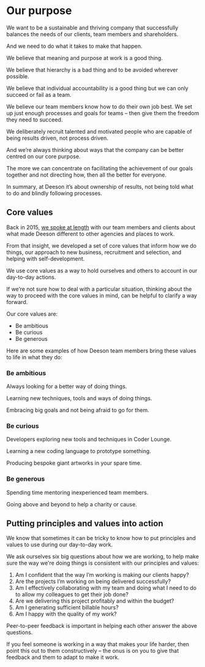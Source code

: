 # Our purpose

We want to be a sustainable and thriving company that successfully balances the needs of our clients, team members and shareholders.

And we need to do what it takes to make that happen. 

We believe that meaning and purpose at work is a good thing.

We believe that hierarchy is a bad thing and to be avoided wherever possible. 

We believe that individual accountability is a good thing but we can only succeed or fail as a team.

We believe our team members know how to do their own job best. We set up just enough processes and goals for teams – then give them the freedom they need to succeed.

We deliberately recruit talented and motivated people who are capable of being results driven, not process driven. 

And we’re always thinking about ways that the company can be better centred on our core purpose.

The more we can concentrate on facilitating the achievement of our goals together and not directing how, then all the better for everyone.

In summary, at Deeson it’s about ownership of results, not being told what to do and blindly following processes. 

## Core values

Back in 2015, [we spoke at length](https://www.deeson.co.uk/blog/evolving-our-culture-deeson-facilitation-over-management "Blog post on evolving culture") with our team members and clients about what made Deeson different to other agencies and places to work.

From that insight, we developed a set of core values that inform how we do things, our approach to new business, recruitment and selection, and helping with self-development. 

We use core values as a way to hold ourselves and others to account in our day-to-day actions.

If we’re not sure how to deal with a particular situation, thinking about the way to proceed with the core values in mind, can be helpful to clarify a way forward.

Our core values are:

* Be ambitious
* Be curious
* Be generous

Here are some examples of how Deeson team members bring these values to life in what they do:

### Be ambitious
Always looking for a better way of doing things.

Learning new techniques, tools and ways of doing things.

Embracing big goals and not being afraid to go for them.

### Be curious
Developers exploring new tools and techniques in Coder Lounge.

Learning a new coding language to prototype something.

Producing bespoke giant artworks in your spare time.

### Be generous
Spending time mentoring inexperienced team members.

Going above and beyond to help a charity or cause.

## Putting principles and values into action

We know that sometimes it can be tricky to know how to put principles and values to use during our day-to-day work. 

We ask ourselves six big questions about how we are working, to help make sure the way we're doing things is consistent with our principles and values:

1. Am I confident that the way I’m working is making our clients happy?
2. Are the projects I’m working on being delivered successfully?
3. Am I effectively collaborating with my team and doing what I need to do to allow my colleagues to get their job done?
4. Are we delivering this project profitably and within the budget? 
5. Am I generating sufficient billable hours?
6. Am I happy with the quality of my work?

Peer-to-peer feedback is important in helping each other answer the above questions. 

If you feel someone is working in a way that makes your life harder, then point this out to them constructively – the onus is on you to give that feedback and them to adapt to make it work.
